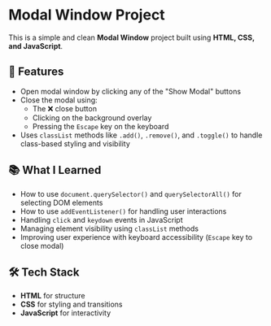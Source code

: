 # Modal Window Project

This is a simple and clean **Modal Window** project built using **HTML, CSS, and JavaScript**.

## 🚀 Features

- Open modal window by clicking any of the "Show Modal" buttons
- Close the modal using:
  - The ❌ close button
  - Clicking on the background overlay
  - Pressing the `Escape` key on the keyboard
- Uses `classList` methods like `.add()`, `.remove()`, and `.toggle()` to handle class-based styling and visibility

## 📚 What I Learned

- How to use `document.querySelector()` and `querySelectorAll()` for selecting DOM elements
- How to use `addEventListener()` for handling user interactions
- Handling `click` and `keydown` events in JavaScript
- Managing element visibility using `classList` methods
- Improving user experience with keyboard accessibility (`Escape` key to close modal)

## 🛠️ Tech Stack

- **HTML** for structure
- **CSS** for styling and transitions
- **JavaScript** for interactivity

